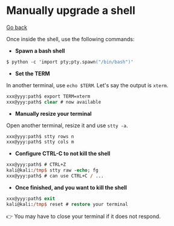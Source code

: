 # Manually upgrade a shell

[Go back](../index.md#remote-shell-)

<div class="row row-cols-md-2"><div>

Once inside the shell, use the following commands:

* **Spawn a bash shell**

```ps
$ python -c 'import pty;pty.spawn("/bin/bash")'
```

* **Set the TERM**

In another terminal, use `echo $TERM`. Let's say the output is `xterm`.

```ps
xxx@yyy:path$ export TERM=xterm 
xxx@yyy:path$ clear # now available
```

* **Manually resize your terminal**

Open another terminal, resize it and use `stty -a`.

```ps
xxx@yyy:path$ stty rows n
xxx@yyy:path$ stty cols m
```
</div><div>

* **Configure CTRL-C to not kill the shell**

```ps
xxx@yyy:path$ # CTRL+Z
kali@kali:/tmp$ stty raw -echo; fg
xxx@yyy:path$ # can use CTRL+C / ...
```

* **Once finished, and you want to kill the shell**

```ps
xxx@yyy:path$ exit
kali@kali:/tmp$ reset # restore your terminal
```

👉 You may have to close your terminal if it does not respond.
</div></div>